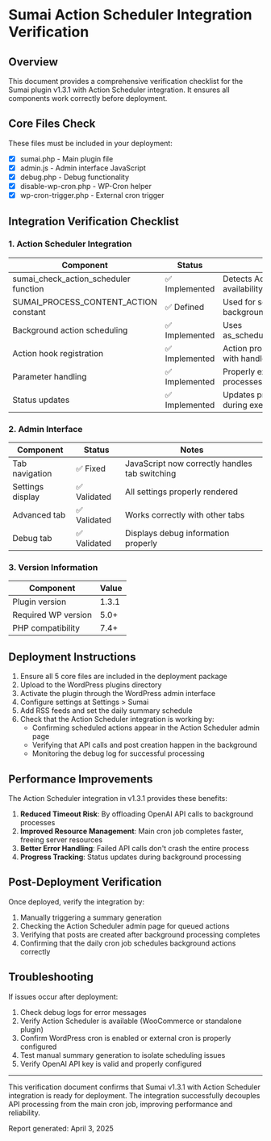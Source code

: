 # Sumai Action Scheduler Integration Verification

## Overview
This document provides a comprehensive verification checklist for the Sumai plugin v1.3.1 with Action Scheduler integration. It ensures all components work correctly before deployment.

## Core Files Check
These files must be included in your deployment:

- [x] sumai.php - Main plugin file
- [x] admin.js - Admin interface JavaScript
- [x] debug.php - Debug functionality
- [x] disable-wp-cron.php - WP-Cron helper
- [x] wp-cron-trigger.php - External cron trigger

## Integration Verification Checklist

### 1. Action Scheduler Integration

| Component | Status | Notes |
|-----------|--------|-------|
| sumai_check_action_scheduler function | ✅ Implemented | Detects Action Scheduler availability |
| SUMAI_PROCESS_CONTENT_ACTION constant | ✅ Defined | Used for scheduling background actions |
| Background action scheduling | ✅ Implemented | Uses as_schedule_single_action() |
| Action hook registration | ✅ Implemented | Action properly registered with handler function |
| Parameter handling | ✅ Implemented | Properly extracts and processes arguments |
| Status updates | ✅ Implemented | Updates processing status during execution |

### 2. Admin Interface

| Component | Status | Notes |
|-----------|--------|-------|
| Tab navigation | ✅ Fixed | JavaScript now correctly handles tab switching |
| Settings display | ✅ Validated | All settings properly rendered |
| Advanced tab | ✅ Validated | Works correctly with other tabs |
| Debug tab | ✅ Validated | Displays debug information properly |

### 3. Version Information

| Component | Value |
|-----------|-------|
| Plugin version | 1.3.1 |
| Required WP version | 5.0+ |
| PHP compatibility | 7.4+ |

## Deployment Instructions

1. Ensure all 5 core files are included in the deployment package
2. Upload to the WordPress plugins directory
3. Activate the plugin through the WordPress admin interface
4. Configure settings at Settings > Sumai
5. Add RSS feeds and set the daily summary schedule
6. Check that the Action Scheduler integration is working by:
   - Confirming scheduled actions appear in the Action Scheduler admin page
   - Verifying that API calls and post creation happen in the background
   - Monitoring the debug log for successful processing

## Performance Improvements

The Action Scheduler integration in v1.3.1 provides these benefits:

1. **Reduced Timeout Risk**: By offloading OpenAI API calls to background processes
2. **Improved Resource Management**: Main cron job completes faster, freeing server resources
3. **Better Error Handling**: Failed API calls don't crash the entire process
4. **Progress Tracking**: Status updates during background processing

## Post-Deployment Verification

Once deployed, verify the integration by:

1. Manually triggering a summary generation
2. Checking the Action Scheduler admin page for queued actions
3. Verifying that posts are created after background processing completes
4. Confirming that the daily cron job schedules background actions correctly

## Troubleshooting

If issues occur after deployment:

1. Check debug logs for error messages
2. Verify Action Scheduler is available (WooCommerce or standalone plugin)
3. Confirm WordPress cron is enabled or external cron is properly configured
4. Test manual summary generation to isolate scheduling issues
5. Verify OpenAI API key is valid and properly configured

---

This verification document confirms that Sumai v1.3.1 with Action Scheduler integration is ready for deployment. The integration successfully decouples API processing from the main cron job, improving performance and reliability.

Report generated: April 3, 2025
